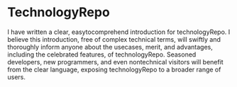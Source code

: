 # TechnologyRepo
I have written a clear, easytocomprehend
introduction for technologyRepo. I believe this introduction, free of complex technical terms, will swiftly and thoroughly inform
anyone about the usecases,
merit, and advantages, including the celebrated
features, of technologyRepo. Seasoned developers, new programmers, and even
nontechnical visitors will benefit from the clear language, exposing technologyRepo
to a broader range of users.
